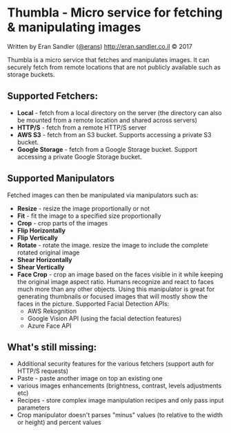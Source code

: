 # Thumbla - Micro service for fetching & manipulating images

Written by Eran Sandler ([@erans](https://twitter.com/erans)) http://eran.sandler.co.il &copy; 2017

Thumbla is a micro service that fetches and manipulates images. It can securely fetch from remote locations that are not publicly available such as storage buckets.

## Supported Fetchers:
- **Local** - fetch from a local directory on the server (the directory can also be mounted from a remote location and shared across servers)
- **HTTP/S** - fetch from a remote HTTP/S server
- **AWS S3** - fetch from an S3 bucket. Supports accessing a private S3 bucket.
- **Google Storage** - fetch from a Google Storage bucket. Support accessing a private Google Storage bucket.

## Supported Manipulators
Fetched images can then be manipulated via manipulators such as:
- **Resize** - resize the image proportionally or not
- **Fit** - fit the image to a specified size proportionally
- **Crop** - crop parts of the images
- **Flip Horizontally**
- **Flip Vertically**
- **Rotate** - rotate the image. resize the image to include the complete rotated original image
- **Shear Horizontally**
- **Shear Vertically**
- **Face Crop** - crop an image based on the faces visible in it while keeping the original image aspect ratio. Humans recognize and react to faces much more than any other objects. Using this manipulator is great for generating thumbnails or focused images that will mostly show the faces in the picture.
Supported Facial Detection APIs:
  - AWS Rekognition
  - Google Vision API (using the facial detection features)
  - Azure Face API

## What's still missing:
- Additional security features for the various fetchers (support auth for HTTP/S requests)
- Paste - paste another image on top an existing one
- various images enhancements (brightness, contrast, levels adjustments etc)
- Recipes - store complex image manipulation recipes and only pass input parameters
- Crop manipulator doesn't parses "minus" values (to relative to the width or height) and percent values
